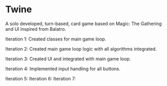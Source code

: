 # Twine
A solo developed, turn-based, card game based on Magic: The Gathering and UI inspired from Balatro.

Iteration 1:
Created classes for main game loop.

Iteration 2:
Created main game loop logic with all algorithms integrated.

Iteration 3:
Created UI and integrated with main game loop.

Iteration 4:
Implemented input handling for all buttons.

Iteration 5:
Iteration 6:
Iteration 7:
